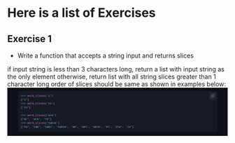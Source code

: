 # Here is a list of Exercises

## Exercise 1

* Write a function that accepts a string input and returns slices

if input string is less than 3 characters long, return a list with input string as the only element
otherwise, return list with all string slices greater than 1 character long
order of slices should be same as shown in examples below:
![My Image](exercise1.png)

